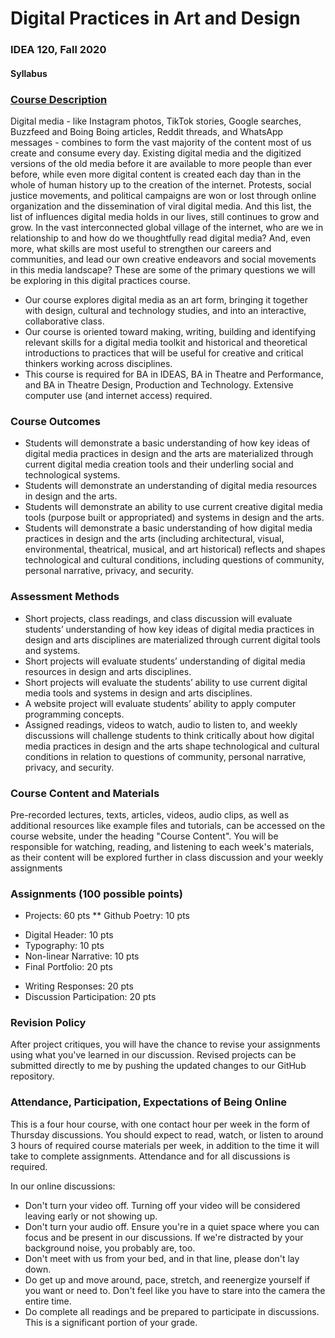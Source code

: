 # Digital Practices in Art and Design 
### IDEA 120, Fall 2020

#### Syllabus

### [Course Description](test.md)

Digital media - like Instagram photos, TikTok stories, Google searches, Buzzfeed and Boing Boing articles, Reddit threads, and WhatsApp messages - combines to form the vast majority of the content most of us create and consume every day. Existing digital media and the digitized versions of the old media before it are available to more people than ever before, while even more digital content is created each day than in the whole of human history up to the creation of the internet. Protests, social justice movements, and political campaigns are won or lost through online organization and the dissemination of viral digital media. And this list, the list of influences digital media holds in our lives, still continues to grow and grow. In the vast interconnected global village of the internet, who are we in relationship to and how do we thoughtfully read digital media? And, even more, what skills are most useful to strengthen our careers and communities, and lead our own creative endeavors and social movements in this media landscape? These are some of the primary questions we will be exploring in this digital practices course.

* Our course explores digital media as an art form, bringing it together with design, cultural and technology studies, and into an interactive, collaborative class.
* Our course is oriented toward making, writing, building and identifying relevant skills for a digital media toolkit and historical and theoretical introductions to practices that will be useful for creative and critical thinkers working across disciplines.
* This course is required for BA in IDEAS, BA in Theatre and Performance, and BA in Theatre Design, Production and Technology. Extensive computer use (and internet access) required.

### Course Outcomes

* Students will demonstrate a basic understanding of how key ideas of digital media practices in design and the arts are materialized through current digital media creation tools and their underling social and technological systems.
* Students will demonstrate an understanding of digital media resources in design and the arts.
* Students will demonstrate an ability to use current creative digital media tools (purpose built or appropriated) and systems in design and the arts.
* Students will demonstrate a basic understanding of how digital media practices in design and the arts (including architectural, visual, environmental, theatrical, musical, and art historical) reflects and shapes technological and cultural conditions, including questions of community, personal narrative, privacy, and security.

### Assessment Methods

* Short projects, class readings, and class discussion will evaluate students’ understanding of how key ideas of digital media practices in design and arts disciplines are materialized through current digital tools and systems.
* Short projects will evaluate students’ understanding of digital media resources in design and arts disciplines.
* Short projects will evaluate the students’ ability to use current digital media tools and systems in design and arts disciplines.
* A website project will evaluate students’ ability to apply computer programming concepts.
* Assigned readings, videos to watch, audio to listen to, and weekly discussions will challenge students to think critically about how digital media practices in design and the arts shape technological and cultural conditions in relation to questions of community, personal narrative, privacy, and security.

### Course Content and Materials

Pre-recorded lectures, texts, articles, videos, audio clips, as well as additional resources like example files and tutorials, can be accessed on the course website, under the heading "Course Content". You will be responsible for watching, reading, and listening to each week's materials, as their content will be explored further in class discussion and your weekly assignments

### Assignments (100 possible points)

* Projects: 60 pts
** Github Poetry: 10 pts
- Digital Header: 10 pts
- Typography: 10 pts
- Non-linear Narrative: 10 pts
- Final Portfolio: 20 pts
* Writing Responses: 20 pts
* Discussion Participation: 20 pts

### Revision Policy

After project critiques, you will have the chance to revise your assignments using what you've learned in our discussion. Revised projects can be submitted directly to me by pushing the updated changes to our GitHub repository.

### Attendance, Participation, Expectations of Being Online

This is a four hour course, with one contact hour per week in the form of Thursday discussions. You should expect to read, watch, or listen to around 3 hours of required course materials per week, in addition to the time it will take to complete assignments. Attendance and for all discussions is required. 

In our online discussions:

* Don't turn your video off. Turning off your video will be considered leaving early or not showing up.
* Don't turn your audio off. Ensure you're in a quiet space where you can focus and be present in our discussions. If we're distracted by your background noise, you probably are, too.
* Don't meet with us from your bed, and in that line, please don't lay down.
* Do get up and move around, pace, stretch, and reenergize yourself if you want or need to. Don't feel like you have to stare into the camera the entire time.
* Do complete all readings and be prepared to participate in discussions. This is a significant portion of your grade.
